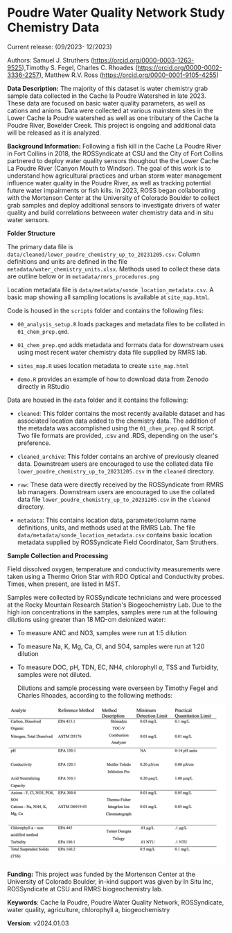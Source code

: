 # Poudre Water Quality Network Study Chemistry Data

Current release: (09/2023- 12/2023)

Authors: Samuel J. Struthers (<https://orcid.org/0000-0003-1263-9525>),Timothy S. Fegel, Charles C. Rhoades (<https://orcid.org/0000-0002-3336-2257>), Matthew R.V. Ross (<https://orcid.org/0000-0001-9105-4255>)

**Data Description:** The majority of this dataset is water chemistry grab sample data collected in the Cache la Poudre Watershed in late 2023. These data are focused on basic water quality parameters, as well as cations and anions. Data were collected at various mainstem sites in the Lower Cache la Poudre watershed as well as one tributary of the Cache la Poudre River, Boxelder Creek. This project is ongoing and additional data will be released as it is analyzed.

**Background Information:** Following a fish kill in the Cache La Poudre River in Fort Collins in 2018, the ROSSyndicate at CSU and the City of Fort Collins partnered to deploy water quality sensors thoughout the the Lower Cache La Poudre River (Canyon Mouth to Windsor). The goal of this work is to understand how agricultural practices and urban storm water management influence water quality in the Poudre River, as well as tracking potential future water impairments or fish kills. In 2023, ROSS began collaborating with the Mortenson Center at the University of Colorado Boulder to collect grab samples and deploy additional sensors to investigate drivers of water quality and build correlations betweeen water chemistry data and in situ water sensors.

**Folder Structure**

The primary data file is `data/cleaned/lower_poudre_chemistry_up_to_20231205.csv`. Column definitions and units are defined in the file `metadata/water_chemistry_units.xlsx`. Methods used to collect these data are outline below or in `metadata/rmrs_procedures.png`

Location metadata file is `data/metadata/sonde_location_metadata.csv`. A basic map showing all sampling locations is available at `site_map.html`.

Code is housed in the `scripts` folder and contains the following files:

-   `00_analysis_setup.R` loads packages and metadata files to be collated in `01_chem_prep.qmd`.

-   `01_chem_prep.qmd` adds metadata and formats data for downstream uses using most recent water chemistry data file supplied by RMRS lab.

-   `sites_map.R` uses location metadata to create `site_map.html`

-   `demo.R` provides an example of how to download data from Zenodo directly in RStudio

Data are housed in the `data` folder and it contains the following:

-   `cleaned`: This folder contains the most recently available dataset and has associated location data added to the chemistry data. The addition of the metadata was accomplished using the `01_chem_prep.qmd` R script. Two file formats are provided, .csv and .RDS, depending on the user's preference.

-   `cleaned_archive`: This folder contains an archive of previously cleaned data. Downstream users are encouraged to use the collated data file `lower_poudre_chemistry_up_to_20231205.csv` in the `cleaned` directory.

-   `raw`: These data were directly received by the ROSSyndicate from RMRS lab managers. Downstream users are encouraged to use the collated data file `lower_poudre_chemistry_up_to_20231205.csv` in the `cleaned` directory.

-   `metadata`: This contains location data, parameter/column name definitions, units, and methods used at the RMRS Lab. The file `data/metadata/sonde_location_metadata.csv` contains basic location metadata supplied by ROSSyndicate Field Coordinator, Sam Struthers.

**Sample Collection and Processing**

Field dissolved oxygen, temperature and conductivity measurements were taken using a Thermo Orion Star with RDO Optical and Conductivity probes. Times, when present, are listed in MST.

Samples were collected by ROSSyndicate technicians and were processed at the Rocky Mountain Research Station's Biogeochemistry Lab. Due to the high ion concentrations in the samples, samples were run at the following dilutions using greater than 18 MΩ-cm deionized water:

-   To measure ANC and NO3, samples were run at 1:5 dilution

-   To measure Na, K, Mg, Ca, Cl, and SO4, samples were run at 1:20 dilution

-   To measure DOC, pH, TDN, EC, NH4, chlorophyll *a,* TSS and Turbidity, samples were not diluted.

    Dilutions and sample processing were overseen by Timothy Fegel and Charles Rhoades, according to the following methods:

![List of parameters sampled and analytical methods used during the course of this study (adapted from the USFS Rocky Mountain Research Station's 2020 Quality Assurance Procedure Plan](data/metadata/rmrs_procedures.png)

**Funding:** This project was funded by the Mortenson Center at the University of Colorado Boulder, in-kind support was given by In Situ Inc, ROSSyndicate at CSU and RMRS biogeochemistry lab.

**Keywords**: Cache la Poudre, Poudre Water Quality Network, ROSSyndicate, water quality, agriculture, chlorophyll a, biogeochemistry

**Version**: v2024.01.03

